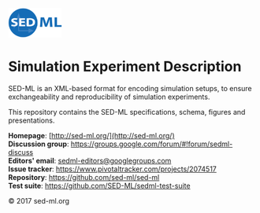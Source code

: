 <img alt="SED-ML logo" src="./figures/SEDML_logo.png" height="60" />

# Simulation Experiment Description
SED-ML is an XML-based format for encoding simulation setups, to ensure exchangeability and reproducibility of simulation experiments.

This repository contains the SED-ML specifications, schema, figures and presentations.

**Homepage**: [http://sed-ml.org/](http://sed-ml.org/)  
**Discussion group**: https://groups.google.com/forum/#!forum/sedml-discuss  
**Editors' email**: sedml-editors@googlegroups.com  
**Issue tracker**: https://www.pivotaltracker.com/projects/2074517  
**Repository**: https://github.com/sed-ml/sed-ml  
**Test suite**: https://github.com/SED-ML/sedml-test-suite 

&copy; 2017 sed-ml.org

